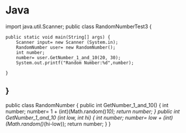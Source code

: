 Java
====
import java.util.Scanner;
public class RandomNumberTest3 {

  
	public static void main(String[] args) {
		Scanner input= new Scanner (System.in);
		RandomNumber user= new RandomNumber();
		int number;
		number= user.GetNumber_1_and_10(20, 30);
		System.out.printf("Random Number:%d",number);
		
	}

}
------------------------------------------
public class RandomNumber {
  public int GetNumber_1_and_10()
	{
		int number;
		number= 1 + (int)(Math.random()*10);
		return number;
	}
  public int GetNumber_1_and_10 (int low, int hi)
  {
	  int number;
	  number= low + (int)(Math.random()*(hi-low));
	  return number;
  }
}

